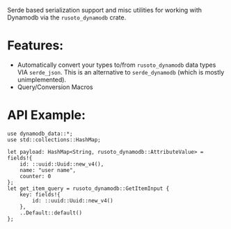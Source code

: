 Serde based serialization support and misc utilities for working with Dynamodb via the `rusoto_dynamodb` crate.

# Features:
* Automatically convert your types to/from `rusoto_dynamodb` data types VIA `serde_json`. This is an alternative to `serde_dynamodb` (which is mostly unimplemented).
* Query/Conversion Macros


# API Example:

```
use dynamodb_data::*;
use std::collections::HashMap;

let payload: HashMap<String, rusoto_dynamodb::AttributeValue> = fields!{
    id: ::uuid::Uuid::new_v4(),
    name: "user name",
    counter: 0
};
let get_item_query = rusoto_dynamodb::GetItemInput {
    key: fields!{
        id: ::uuid::Uuid::new_v4()
    },
    ..Default::default()
};
```